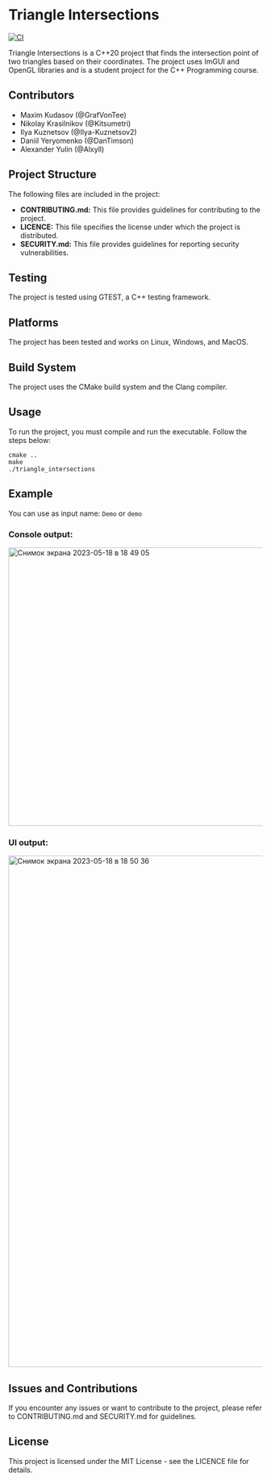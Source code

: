 # Triangle Intersections

[![CI](https://github.com/GrafVonTee/triangle_intersections/actions/workflows/main.yml/badge.svg?branch=main)](https://github.com/GrafVonTee/triangle_intersections/actions/workflows/main.yml)


Triangle Intersections is a C++20 project that finds the intersection point of two triangles based on their coordinates. The project uses ImGUI and OpenGL libraries and is a student project for the C++ Programming course.

## Contributors

- Maxim Kudasov (@GrafVonTee)
- Nikolay Krasilnikov (@Kitsumetri)
- Ilya Kuznetsov (@Ilya-Kuznetsov2)
- Daniil Yeryomenko (@DanTimson)
- Alexander Yulin (@Alxyll)

## Project Structure

The following files are included in the project:

- **CONTRIBUTING.md:** This file provides guidelines for contributing to the project.
- **LICENCE:** This file specifies the license under which the project is distributed.
- **SECURITY.md:** This file provides guidelines for reporting security vulnerabilities.

## Testing

The project is tested using GTEST, a C++ testing framework.

## Platforms

The project has been tested and works on Linux, Windows, and MacOS.

## Build System

The project uses the CMake build system and the Clang compiler.

## Usage

To run the project, you must compile and run the executable. Follow the steps below:

```
cmake ..
make
./triangle_intersections
```

## Example

You can use as input name: ```Demo``` or ```demo```
### Console output:
<img width="552" alt="Снимок экрана 2023-05-18 в 18 49 05" src="https://github.com/GrafVonTee/triangle_intersections/assets/100523204/4b45ef8f-9f9d-4f56-82e3-e49e2f35e855">

### UI output:

<img width="1014" alt="Снимок экрана 2023-05-18 в 18 50 36" src="https://github.com/GrafVonTee/triangle_intersections/assets/100523204/97de1c20-4c6e-42eb-8672-9eb0da1fda6d">


## Issues and Contributions

If you encounter any issues or want to contribute to the project, please refer to CONTRIBUTING.md and SECURITY.md for guidelines.

## License

This project is licensed under the MIT License - see the LICENCE file for details.
